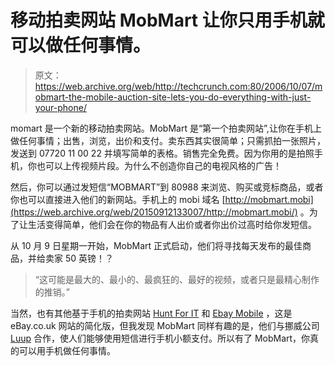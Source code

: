 # 移动拍卖网站 MobMart 让你只用手机就可以做任何事情。

> 原文：<https://web.archive.org/web/http://techcrunch.com:80/2006/10/07/mobmart-the-mobile-auction-site-lets-you-do-everything-with-just-your-phone/>

momart 是一个新的移动拍卖网站。MobMart 是“第一个拍卖网站”,让你在手机上做任何事情；出售，浏览，出价和支付。卖东西其实很简单；只需抓拍一张照片，发送到 07720 11 00 22 并填写简单的表格。销售完全免费。因为你用的是拍照手机，你也可以上传视频片段。为什么不创造你自己的电视风格的广告！

然后，你可以通过发短信“MOBMART”到 80988 来浏览、购买或竞标商品，或者你也可以直接进入他们的新网站。手机上的 mobi 域名 [http://mobmart.mobi](https://web.archive.org/web/20150912133007/http://mobmart.mobi/) 。为了让生活变得简单，他们会在你的物品有人出价或者你出价过高时给你发短信。

从 10 月 9 日星期一开始，MobMart 正式启动，他们将寻找每天发布的最佳商品，并给卖家 50 英镑！？

> “这可能是最大的、最小的、最疯狂的、最好的视频，或者只是最精心制作的推销。”

当然，也有其他基于手机的拍卖网站 [Hunt For IT](https://web.archive.org/web/20150912133007/http://www.huntforit.co.uk/Category/browse.jsp) 和 [Ebay Mobile](https://web.archive.org/web/20150912133007/http://pages.ebay.co.uk/mobile/) ，这是 eBay.co.uk 网站的简化版，但我发现 MobMart 同样有趣的是，他们与挪威公司 [Luup](https://web.archive.org/web/20150912133007/https://www.luup.com/) 合作，使人们能够使用短信进行手机小额支付。所以有了 MobMart，你真的可以用手机做任何事情。